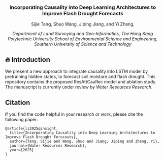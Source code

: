 <div align="center">
<h3>

Incorporating Causality into Deep Learning Architectures to Improve Flash Drought Forecasts
</h3>


Sijie Tang, Shuo Wang, Jiping Jiang, and Yi Zheng.

*Department of Land Surveying and Geo-Informatics, The Hong Kong Polytechnic University*
*School of Environmental Science and Engineering, Southern University of Science and Technology*

</div>

## 🔥 Introduction
We present a new approach to integrate causality into LSTM model by pretraining hidden states, to forecast soil moisture and flash drought.
This repository contains the proposed ResAttCauRec model and ablation study. The manuscript is currently under review by *Water Resources Research*.


## Citation
If you find the code helpful in your research or work, please cite the following paper:
```
@article{li2025qinsight,
  title={Incorporating Causality into Deep Learning Architectures to Improve Flash Drought Forecasts},
  author={Tang, Sijie and Wang, Shuo and Jiang, Jiping and Zheng, Yi},
  journal={Water Resources Research},
  year={2025}
}
```
